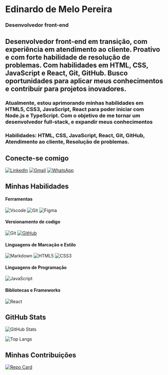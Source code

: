 # Edinardo de Melo Pereira
### Desenvolvedor front-end

##  Desenvolvedor front-end em transição, com experiência em atendimento ao cliente. Proativo e com forte habilidade de resolução de problemas. Com habilidades em HTML, CSS, JavaScript e React, Git, GitHub. Busco oportunidades para aplicar meus conhecimentos e contribuir para projetos inovadores. 
### Atualmente, estou aprimorando minhas habilidades em HTML5, CSS3, JavaScript, React para poder iniciar com Node.js e TypeScript. Com o objetivo de me tornar um desenvolvedor full-stack, e expandir meus conhecimentos 

### Habilidades: HTML, CSS, JavaScript, React, Git, GitHub, Atendimento ao cliente, Resolução de problemas.


## Conecte-se comigo
[![LinkedIn](https://img.shields.io/badge/LinkedIn-0077B5?style=for-the-badge&logo=linkedin)]([![LinkedIn](https://img.shields.io/badge/LinkedIn-0077B5?style=for-the-badge&logo=linkedin&logoColor=white)](https://www.linkedin.com/in/edinardo-pereira/))
[![Gmail](https://img.shields.io/badge/Gmail-333333?style=for-the-badge&logo=gmail&logoColor=red)](edinardopereira.ep@gmail.com)
[![WhatsApp](https://img.shields.io/badge/WhatsApp-25D366?style=for-the-badge&logo=whatsapp&logoColor=white)](https://wa.me/+5585982083828)


## Minhas Habilidades
#### Ferramentas
![Vscode](https://img.shields.io/badge/Vscode-007ACC?style=for-the-badge&logo=visual-studio-code&logoColor=white)
![Git](https://img.shields.io/badge/GIT-E44C30?style=for-the-badge&logo=git&logoColor=white)
![Figma](https://img.shields.io/badge/Figma-696969?style=for-the-badge&logo=figma&logoColor=figma)


#### Versionamento de codigo
![Git](https://img.shields.io/badge/GIT-E44C30?style=for-the-badge&logo=git&logoColor=white)
[![GitHub](https://img.shields.io/badge/GitHub-100000?style=for-the-badge&logo=github&logoColor=white)](https://github.com/SEUUSERNAME)

#### Linguagens de Marcação e Estilo
![Markdown](https://img.shields.io/badge/Markdown-000?style=for-the-badge&logo=markdown)
![HTML5](https://img.shields.io/badge/HTML5-E34F26?style=for-the-badge&logo=html5&logoColor=white)
![CSS3](https://img.shields.io/badge/CSS3-1572B6?style=for-the-badge&logo=css3&logoColor=white)

#### Linguagens de Programação
![JavaScript](https://img.shields.io/badge/JavaScript-F7DF1E?style=for-the-badge&logo=javascript&logoColor=black)

#### Bibliotecas e Frameworks
![React](https://img.shields.io/badge/React-20232A?style=for-the-badge&logo=react&logoColor=61DAFB)

## GitHub Stats
![GitHub Stats](https://github-readme-stats.vercel.app/api?username=edinardo-pereira&theme=transparent&bg_color=000&border_color=30A3DC&show_icons=true&icon_color=30A3DC&title_color=E94D5F&text_color=FFF&hide_title=true)

![Top Langs](https://github-readme-stats-git-masterrstaa-rickstaa.vercel.app/api/top-langs/?username=edinardo-pereira&layout=compact&bg_color=000&border_color=30A3DC&title_color=E94D5F&text_color=FFF&hide_title=true )

## Minhas Contribuições
[![Repo Card](https://github-readme-stats.vercel.app/api/pin/?username=edinardo-pereira&repo=dio-lab-open-source&bg_color=000&border_color=30A3DC&show_icons=true&icon_color=30A3DC&title_color=E94D5F&text_color=FFF)](https://github.com/edinardo-pereira/dio-lab-open-source)
